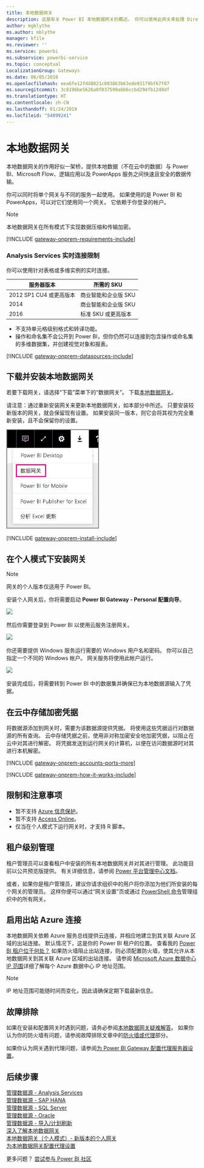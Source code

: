 ```yaml
---
title: 本地数据网关
description: 这是有关 Power BI 本地数据网关的概述。 你可以使用此网关来处理 DirectQuery 数据源。 还可以使用此网关刷新具有本地数据的云数据集。
author: mgblythe
ms.author: mblythe
manager: kfile
ms.reviewer: ''
ms.service: powerbi
ms.subservice: powerbi-service
ms.topic: conceptual
LocalizationGroup: Gateways
ms.date: 06/05/2018
ms.openlocfilehash: eea6fe12fdd8821c803863b63ede93179bf67f07
ms.sourcegitcommit: 3c8196be5626a0f037599abb6ccbd294fb1249df
ms.translationtype: HT
ms.contentlocale: zh-CN
ms.lasthandoff: 01/24/2019
ms.locfileid: "54899241"
---
```

# <a name="on-premises-data-gateway"></a>本地数据网关

本地数据网关的作用好似一架桥，提供本地数据（不在云中的数据）与 Power BI、Microsoft Flow、逻辑应用以及 PowerApps 服务之间快速且安全的数据传输。

你可以同时将单个网关与不同的服务一起使用。 如果使用的是 Power BI 和 PowerApps，可以对它们使用同一个网关。 它依赖于你登录的帐户。

> [!NOTE]
> 本地数据网关在所有模式下实现数据压缩和传输加密。

<!-- Shared Requirements Include -->
[!INCLUDE [gateway-onprem-requirements-include](./includes/gateway-onprem-requirements-include.md)]

### <a name="limitations-of-analysis-services-live-connections"></a>Analysis Services 实时连接限制

你可以使用针对表格或多维实例的实时连接。

| **服务器版本** | **所需的 SKU** |
| --- | --- |
| 2012 SP1 CU4 或更高版本 |商业智能和企业版 SKU |
| 2014 |商业智能和企业版 SKU |
| 2016 |标准 SKU 或更高版本 |

* 不支持单元格级别格式和转译功能。
* 操作和命名集不会公开到 Power BI，但你仍然可以连接到包含操作或命名集的多维数据集，并创建视觉对象和报表。

<!-- Shared Install steps Include -->
[!INCLUDE [gateway-onprem-datasources-include](./includes/gateway-onprem-datasources-include.md)]

## <a name="download-and-install-the-on-premises-data-gateway"></a>下载并安装本地数据网关

若要下载网关，请选择“下载”菜单下的“数据网关”。 下载[本地数据网关](http://go.microsoft.com/fwlink/?LinkID=820925)。

请注意：通过重新安装网关来更新本地数据网关，如本部分中所述。 只要安装较新版本的网关，就会保留现有设置。 如果安装同一版本，则它会将其视为完全重新安装，且不会保留你的设置。

![](media/service-gateway-onprem/powerbi-download-data-gateway.png)

<!-- Shared Install steps Include -->
[!INCLUDE [gateway-onprem-install-include](./includes/gateway-onprem-install-include.md)]

## <a name="install-the-gateway-in-personal-mode"></a>在个人模式下安装网关

> [!NOTE]
> 网关的个人版本仅适用于 Power BI。

安装个人网关后，你将需要启动 **Power BI Gateway - Personal 配置向导**。

![](media/service-gateway-onprem/personal-gateway-launch-configuration.png)

然后你需要登录到 Power BI 以使用云服务注册网关。

![](media/service-gateway-onprem/personal-gateway-signin.png)

你还需要提供 Windows 服务运行需要的 Windows 用户名和密码。 你可以自己指定一个不同的 Windows 帐户。 网关服务将使用此帐户运行。

![](media/service-gateway-onprem/personal-gateway-windows-service.png)

安装完成后，将需要转到 Power BI 中的数据集并确保已为本地数据源输入了凭据。

<a name="credentials"></a>

## <a name="storing-encrypted-credentials-in-the-cloud"></a>在云中存储加密凭据

将数据源添加到网关时，需要为该数据源提供凭据。 将使用这些凭据运行对数据源的所有查询。 云中存储凭据之前，使用非对称加密安全地加密凭据，以阻止在云中对其进行解密。 将凭据发送到运行网关的计算机，以便在访问数据源时对其进行本机解密。

<!-- Account and Port information -->
[!INCLUDE [gateway-onprem-accounts-ports-more](./includes/gateway-onprem-accounts-ports-more.md)]

<!-- How the gateway works -->
[!INCLUDE [gateway-onprem-how-it-works-include](./includes/gateway-onprem-how-it-works-include.md)]

## <a name="limitations-and-considerations"></a>限制和注意事项

* 暂不支持 [Azure 信息保护](https://docs.microsoft.com/microsoft-365/enterprise/protect-files-with-aip
)。
* 暂不支持 [Access Online](https://products.office.com/en-us/access)。
* 仅当在个人模式下运行网关时，才支持 R 脚本。

## <a name="tenant-level-administration"></a>租户级别管理

租户管理员可以查看租户中安装的所有本地数据网关并对其进行管理。 此功能目前以公共预览版提供。 有关详细信息，请参阅 [Power 平台管理中心文档](/power-platform/admin/onpremises-data-gateway-management)。

或者，如果你是租户管理员，建议你请求组织中的用户将你添加为他们所安装的每个网关的管理员。 这样你便可以通过“网关设置”页或通过 [PowerShell 命令](service-gateway-high-availability-clusters.md#powershell-support-for-gateway-clusters)管理组织中的所有网关。 

## <a name="enabling-outbound-azure-connections"></a>启用出站 Azure 连接

本地数据网关依赖 Azure 服务总线提供云连接，并相应地建立到其关联 Azure 区域的出站连接。 默认情况下，这是你的 Power BI 租户的位置。 查看我的 [Power BI 租户位于何处？](https://powerbi.microsoft.com/en-us/documentation/powerbi-admin-where-is-my-tenant-located/)
如果防火墙阻止出站连接，则必须配置防火墙，使其允许从本地数据网关到其关联 Azure 区域的出站连接。 请参阅 [Microsoft Azure 数据中心 IP 范围](https://www.microsoft.com/download/details.aspx?id=41653)详细了解每个 Azure 数据中心 IP 地址范围。
> [!NOTE]
> IP 地址范围可能随时间而变化，因此请确保定期下载最新信息。 

## <a name="troubleshooting"></a>故障排除

如果在安装和配置网关时遇到问题，请务必参阅[本地数据网关疑难解答](service-gateway-onprem-tshoot.md)。 如果你认为你的防火墙有问题，请参阅故障排除文章中的[防火墙或代理](service-gateway-onprem-tshoot.md#firewall-or-proxy)部分。

如果你认为网关遇到代理问题，请参阅[为 Power BI Gateway 配置代理服务器设置](service-gateway-proxy.md)。

## <a name="next-steps"></a>后续步骤

[管理数据源 - Analysis Services](service-gateway-enterprise-manage-ssas.md)  
[管理数据源 - SAP HANA](service-gateway-enterprise-manage-sap.md)  
[管理数据源 - SQL Server](service-gateway-enterprise-manage-sql.md)  
[管理数据源 - Oracle](service-gateway-onprem-manage-oracle.md)  
[管理数据源 - 导入/计划刷新](service-gateway-enterprise-manage-scheduled-refresh.md)  
[深入了解本地数据网关](service-gateway-onprem-indepth.md)  
[本地数据网关（个人模式）- 新版本的个人网关](service-gateway-personal-mode.md)  
[为本地数据网关配置代理设置](service-gateway-proxy.md)  

更多问题？ [尝试参与 Power BI 社区](http://community.powerbi.com/)

